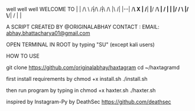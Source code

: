 well well well
WELCOME TO 
|  |  /\  \ /~~|~~/\  /~~\|~~\  /\  |\  /|
|--| /__\  X   | /__\|  __|__/ /__\ | \/ |
|  |/    \/ \  |/    \\__/|  \/    \|    |

A SCRIPT CREATED BY @ORIGINALABHAY
CONTACT : EMAIL: abhay.bhattacharya01@gmail.com


OPEN TERMINAL IN ROOT by typing "SU" (except kali users)


HOW TO USE


git clone https://github.com/originalabhay/haxtagram
cd ~/haxtagramd

first install requirements by 
chmod +x install.sh
       ./install.sh

	   
then run program by typing in 
chmod +x haxter.sh
       ./haxter.sh


inspired by Instagram-Py by DeathSec https://github.com/deathsec
